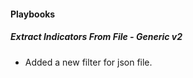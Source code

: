 
#### Playbooks

##### Extract Indicators From File - Generic v2

- Added a new filter for json file.
